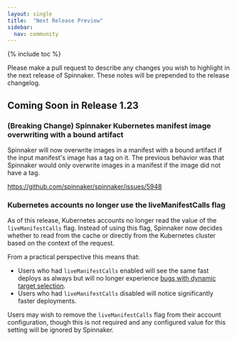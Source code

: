 ```yaml
---
layout: single
title:  "Next Release Preview"
sidebar:
  nav: community
---
```


{% include toc %}

Please make a pull request to describe any changes you wish to highlight
in the next release of Spinnaker. These notes will be prepended to the release
changelog.

## Coming Soon in Release 1.23

### (Breaking Change) Spinnaker Kubernetes manifest image overwriting with a bound artifact

Spinnaker will now overwrite images in a manifest with a bound artifact if the
input manifest's image has a tag on it. The previous behavior was that Spinnaker
would only overwrite images in a manifest if the image did not have a tag.

https://github.com/spinnaker/spinnaker/issues/5948

### Kubernetes accounts no longer use the liveManifestCalls flag

As of this release, Kubernetes accounts no longer read the value of the
`liveManifestCalls` flag. Instead of using this flag, Spinnaker now decides
whether to read from the cache or directly from the Kubernetes cluster based on
the context of the request.

From a practical perspective this means that:

- Users who had `liveManifestCalls` enabled will see the same fast deploys as
  always but will no longer experience
  [bugs with dynamic target selection](https://github.com/spinnaker/spinnaker/issues/5607).
- Users who had `liveManifestCalls` disabled will notice significantly faster
  deployments.

Users may wish to remove the `liveManifestCalls` flag from their account
configuration, though this is not required and any configured value for this
setting will be ignored by Spinnaker.
